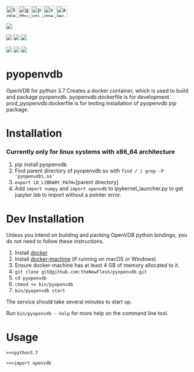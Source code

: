 <p>
    <a href="https://www.linkedin.com/in/alexandergbraun" rel="nofollow noreferrer">
        <img src="https://www.gomezaparicio.com/wp-content/uploads/2012/03/linkedin-logo-1-150x150.png"
             alt="linkedin" width="30px" height="30px"
        >
    </a>
    <a href="https://github.com/theNewFlesh" rel="nofollow noreferrer">
        <img src="https://tadeuzagallo.com/GithubPulse/assets/img/app-icon-github.png"
             alt="github" width="30px" height="30px"
        >
    </a>
    <a href="https://pypi.org/user/the-new-flesh" rel="nofollow noreferrer">
        <img src="https://cdn.iconscout.com/icon/free/png-256/python-2-226051.png"
             alt="pypi" width="30px" height="30px"
        >
    </a>
    <a href="http://vimeo.com/user3965452" rel="nofollow noreferrer">
        <img src="https://cdn.iconscout.com/icon/free/png-512/movie-52-151107.png?f=avif&w=512"
             alt="vimeo" width="30px" height="30px"
        >
    </a>
    <a href="http://www.alexgbraun.com" rel="nofollow noreferrer">
        <img src="https://i.ibb.co/fvyMkpM/logo.png"
             alt="alexgbraun" width="30px" height="30px"
        >
    </a>
</p>

<!-- <img id="logo" src="resources/logo.png" style="max-width: 717px"> -->

[![](https://img.shields.io/badge/License-MIT-F77E70?style=for-the-badge)](https://github.com/theNewFlesh/pyopenvdb/blob/master/LICENSE)

[![](https://img.shields.io/pypi/pyversions/pyopenvdb?style=for-the-badge&label=Python&color=A0D17B&logo=python&logoColor=A0D17B)](https://github.com/theNewFlesh/pyopenvdb/blob/master/pip/version.txt)
[![](https://img.shields.io/pypi/v/pyopenvdb?style=for-the-badge&label=PyPI&color=5F95DE&logo=pypi&logoColor=5F95DE)](https://pypi.org/project/pyopenvdb/)
[![](https://img.shields.io/pypi/dm/pyopenvdb?style=for-the-badge&label=Downloads&color=5F95DE)](https://pepy.tech/project/pyopenvdb)

[![](https://img.shields.io/pypi/pyversions/pyopenvdb-3.8?style=for-the-badge&label=Python&color=A0D17B&logo=python&logoColor=A0D17B)](https://github.com/theNewFlesh/pyopenvdb/blob/master/pip/version.txt)
[![](https://img.shields.io/pypi/v/pyopenvdb-3.8?style=for-the-badge&label=PyPI&color=5F95DE&logo=pypi&logoColor=5F95DE)](https://pypi.org/project/pyopenvdb-3.8/)
[![](https://img.shields.io/pypi/dm/pyopenvdb-3.8?style=for-the-badge&label=Downloads&color=5F95DE)](https://pepy.tech/project/pyopenvdb-3.8)

# pyopenvdb
OpenVDB for python 3.7
Creates a docker container, which is used to build and package pyopenvdb.
pyopenvdb.dockerfile is for development.
prod_pyopenvdb.dockerfile is for testing installation of pyopenvdb pip package.

# Installation
### Currently only for linux systems with x86_64 architecture
1. pip install pyopenvdb
2. Find parent directory of pyopenvdb.so with `find / | grep -P 'pyopenvdb\.so'`
3. `export LD_LIBRARY_PATH=`[parent directory]
4. Add `import numpy` and `import openvdb` to ipykernel_launcher.py to get
   jupyter lab to import without a pointer error.

# Dev Installation
Unless you intend on building and packing OpenVDB python bindings, you do not
need to follow these instructions.
1. Install [docker](https://docs.docker.com/v17.09/engine/installation)
2. Install [docker-machine](https://docs.docker.com/machine/install-machine) (if running on macOS or Windows)
3. Ensure docker-machine has at least 4 GB of memory allocated to it.
4. `git clone git@github.com:theNewFlesh/pyopenvdb.git`
5. `cd pyopenvdb`
6. `chmod +x bin/pyopenvdb`
7. `bin/pyopenvdb start`

The service should take several minutes to start up.

Run `bin/pyopenvdb --help` for more help on the command line tool.

# Usage
`>>>python3.7`

`>>>import openvdb`
